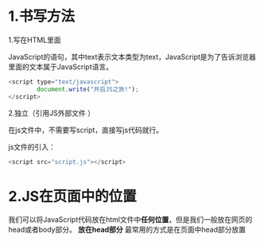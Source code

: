 # 1.书写方法

1.写在HTML里面

JavaScript的语句，其中text表示文本类型为text，JavaScript是为了告诉浏览器里面的文本属于JavaScript语言。

```javascript
<script type="text/javascript">
        document.write("开启JS之旅!");
</script>
```

2.独立（引用JS外部文件 ）

在js文件中，不需要写script，直接写js代码就行。

js文件的引入：

```javascript
<script src="script.js"></script>
```

# 2.JS在页面中的位置

 我们可以将JavaScript代码放在html文件中**任何位置**，但是我们一般放在网页的head或者body部分。
**放在head部分**
最常用的方式是在页面中head部分放置<script>元素，浏览器解析head部分就会执行这个代码，然后才解析页面的其余部分。
**放在body部分**
JavaScript代码在网页读取到该语句的时候就会执行。 



 比如进行**页面显示初始化的js**必须**放在head里面**，因为初始化都要求提前进行（如给页面body设置css等）；而如果是通过事件调用执行的function那么对位置没什么要求的。 

# 3.认识语句和符号

每一句要被执行的语句后面都要写分号（；）；英文状态输入；

JS的符号和语句都要在英文状态下输入；

# 4.注释

**单行注释**：//；

**多行注释**：/*    */；

 此外，由于历史上 JavaScript 可以兼容 HTML 代码的注释，所以<!--和-->也被视为合法的**单行**注释。

 需要注意的是，`-->`只有**在行首**，才会被当成单行注释，否则会当作正常的运算。  

# 5.变量

变量的定义：关键字var；

 如果变量赋值的时候，忘了写`var`命令，这条语句也是有效的。 

```javascript
var a =1;
// 基本等同
a =1;
```

 可以在同一条`var`命令中声明多个变量。 

```javascript
var a, b;
```

 JavaScript 是一种动态类型语言，也就是说，变量的类型没有限制，变量可以随时更改类型 。即对a的赋值是可以无限次进行的；

```javascript
var x =1;
a = 'hello';
```

变量只能声明一次；第二次声明是无效的；如果第二次声明且赋值，则第二次会覆盖第一次的声明；

```javascript
var x =1;
var x;
x =2;
```

**变量名可以任意取名，但要遵循命名规则:**

  1.变量必须使用字母、下划线(_)或者美元符($**)开始**。

  2.然后可以使用任意多个英文字母、数字、下划线(_)或者美元符($)组成。

  3.不能使用JavaScript关键词与JavaScript保留字。

```
JavaScript 有一些保留字，不能用作标识符：arguments、break、case、catch、class、const、continue、debugger、default、delete、do、else、enum、eval、export、extends、false、finally、for、function、if、implements、import、in、instanceof、interface、let、new、null、package、private、protected、public、return、static、super、switch、this、throw、true、try、typeof、var、void、while、with、yield。
```

**变量要先声明再赋值：**

```javascript
var mychar;
mychar="javascript";
var mynum = 6;
```

变量可以重复赋值，后面的会覆盖掉前面的：

```javascript
var mychar;
mychar="javascript";
mychar="hello";
```

1. 在JS中**区分大小写**，如变量mychar与myChar是不一样的，表示是两个变量。

2. 变量需要**先声明，后使用。**

3. **变量提升**

   JavaScript 引擎的工作方式是，先解析代码，获取所有被声明的变量，然后再一行一行地运行。这造成的结果，就是所有的变量的声明语句，都会被提升到代码的头部，这就叫做变量提升（hoisting）。

   

# 6.标识符

 标识符（identifier）指的是用来识别各种值的合法名称。**最常见的标识符就是变量名**，以及后面要提到的函数名。JavaScript 语言的标识符对大小写敏感，所以`a`和`A`是两个不同的标识 。

 **中文是合法的标识符，可以用作变量名。**

```
JavaScript 有一些保留字，不能用作标识符：arguments、break、case、catch、class、const、continue、debugger、default、delete、do、else、enum、eval、export、extends、false、finally、for、function、if、implements、import、in、instanceof、interface、let、new、null、package、private、protected、public、return、static、super、switch、this、throw、true、try、typeof、var、void、while、with、yield。
```

#  7.区块

 JavaScript 使用大括号，将多个相关的语句组合在一起，称为“区块”（block）。 

 对于`var`命令来说，JavaScript 的区块不构成单独的作用域（scope）。 

```
{
var a =1;
}
a // 1
```

区块内部定义变量a，区块外部变量a依然有效；



# 8.通过ID获取元素

语法： document.getElementById("id") 

```html
<!DOCTYPE HTML>
<html>
<head>
<meta http-equiv="Content-Type" content="text/html; charset=utf-8" />
<title>document.getElementById</title>
</head>
<body>
<p id="con">JavaScript</p>
<script type="text/javascript">
  var mychar=document.getElementById("con")
  document.write("结果:"+mychar); //输出获取的P标签。 
</script>
</body>
</html>
```

# 9.innerHTML 属性

innerHTML 属性用于**获取或替换 HTML 元素的内容**。

语法：Object.innerHTML

**注意**

1.Object是获取的**元素对象**，如通过document.getElementById("ID")获取的元素。

2.注意书写，innerHTML区分大小写。

例如：

<!DOCTYPE HTML>
    <html>
        <head>
            <title>innerHTML</title>
        </head>
        <body>
            <p id="con">
                hello world!
            </p>
            <script>
                var mycon=document.getElementById("con");
                document.write("p标签原来的内容："+mycon.innerHTML+"<br>");
                mycon.innerHTML="New text!";
                document.write("p标签修改后的内容："+mycon.innerHTML);
            </script>
        </body>
</html>
</!doctype>

# 10.改变HTML样式

语法：Object.style.property=new style;

object为获取的元素对象；

基本属性表：

| 属性            | 描述     |
| --------------- | -------- |
| backgroundColor | 背景颜色 |
| height          | 高度     |
| width           | 宽度     |
| color           | 字体颜色 |
| font            | 字体     |
| fontFamily      | 字体样式 |
| fontSize        | 字体大小 |

# 11.显示与隐藏（display）

语法：Object.style.display = value；

value的取值：none：该元素不会被显示；

​						block：此元素会被显示为块级元素；

```javascript
<!DOCTYPE html>
<html lang="zh-cn">
<head>
	<meta charset="utf-8">
	<meta name="viewport" content="width=device-width, initial-scale=1">
	<title>显示与隐藏</title>
	<script type="text/javascript">
		function hidetext()
		{
			var mychar=document.getElementById("con");
			mychar.style.display="none";
		}
		function showtext()
		{
			var mychar=document.getElementById("con");
			mychar.style.display="block";
		}
	</script>
</head>
<body>
	<h1>JavaScript</h1>
	<p id="con">
		作为一名Web工程师来说，如果你想提供漂亮的网页、令用户满意的上网体验，JavaScript将是必不可少的工具。
	</p>
	<form>
		<input type="button" onclick="hidetext()" value="不显示段落内容"/>
		<input type="button" onclick="showtext()" value="显示段落内容">
	</form>
</body>
</html>
```

# 12.控制类名

语法：object.className = classname；

```javascript
<!DOCTYPE HTML>
<html>
<head>
<meta http-equiv="Content-Type" content="text/html; charset=gb2312">
<title>className属性</title>
<style>
    body{ font-size:16px;}
    .one{
		border:1px solid #eee;
		width:230px;
		height:50px;
		background:#ccc;
		color:red;
    }
	.two{
		border:1px solid #ccc;
		width:230px;
		height:50px;
		background:#9CF;
		color:blue;
	}
	</style>
</head>
<body>
    <p id="p1" > JavaScript使网页显示动态效果并实现与用户交互功能。</p>
    <input type="button" value="添加样式" onclick="add()"/>
	<p id="p2" class="one">JavaScript使网页显示动态效果并实现与用户交互功能。</p>
    <input type="button" value="更改外观" onclick="modify()"/>

	<script type="text/javascript">
	   function add(){
	      var p1 = document.getElementById("p1");
	      p1.className="one";
	   }
	   function modify(){
	      var p2 = document.getElementById("p2");
	      p2.className="two";
	   }
	</script>
</body>
</html>
```

p1.className="one"；意思为给id名为p1的标签添加类标签one的CSS样式；